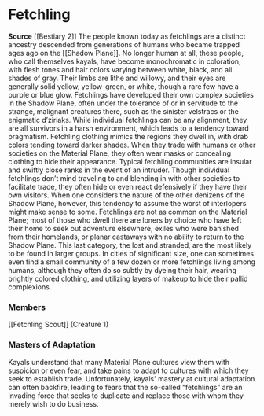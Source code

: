 ﻿---
creature_family: Fetchling
id: '134'
name: Fetchling
rarity: Common
source: '[[DATABASE/source/Bestiary 2|Bestiary 2]]'
trait: null
type: Creature Family

---
# Fetchling

**Source** [[Bestiary 2]] 
The people known today as fetchlings are a distinct ancestry descended from generations of humans who became trapped ages ago on the [[Shadow Plane]]. No longer human at all, these people, who call themselves kayals, have become monochromatic in coloration, with flesh tones and hair colors varying between white, black, and all shades of gray. Their limbs are lithe and willowy, and their eyes are generally solid yellow, yellow-green, or white, though a rare few have a purple or blue glow.
 Fetchlings have developed their own complex societies in the Shadow Plane, often under the tolerance of or in servitude to the strange, malignant creatures there, such as the sinister velstracs or the enigmatic d’ziriaks. While individual fetchlings can be any alignment, they are all survivors in a harsh environment, which leads to a tendency toward pragmatism. Fetchling clothing mimics the regions they dwell in, with drab colors tending toward darker shades. When they trade with humans or other societies on the Material Plane, they often wear masks or concealing clothing to hide their appearance.
 Typical fetchling communities are insular and swiftly close ranks in the event of an intruder. Though individual fetchlings don’t mind traveling to and blending in with other societies to facilitate trade, they often hide or even react defensively if they have their own visitors. When one considers the nature of the other denizens of the Shadow Plane, however, this tendency to assume the worst of interlopers might make sense to some.
 Fetchlings are not as common on the Material Plane; most of those who dwell there are loners by choice who have left their home to seek out adventure elsewhere, exiles who were banished from their homelands, or planar castaways with no ability to return to the Shadow Plane. This last category, the lost and stranded, are the most likely to be found in larger groups. In cities of significant size, one can sometimes even find a small community of a few dozen or more fetchlings living among humans, although they often do so subtly by dyeing their hair, wearing brightly colored clothing, and utilizing layers of makeup to hide their pallid complexions.

### Members

[[Fetchling Scout]] (Creature 1)

###  Masters of Adaptation

Kayals understand that many Material Plane cultures view them with suspicion or even fear, and take pains to adapt to cultures with which they seek to establish trade. Unfortunately, kayals' mastery at cultural adaptation can often backfire, leading to fears that the so-called “fetchlings” are an invading force that seeks to duplicate and replace those with whom they merely wish to do business.
